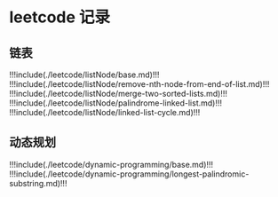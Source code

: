 # leetcode 记录

## 链表

!!!include(./leetcode/listNode/base.md)!!!
!!!include(./leetcode/listNode/remove-nth-node-from-end-of-list.md)!!!
!!!include(./leetcode/listNode/merge-two-sorted-lists.md)!!!
!!!include(./leetcode/listNode/palindrome-linked-list.md)!!!
!!!include(./leetcode/listNode/linked-list-cycle.md)!!!


## 动态规划

!!!include(./leetcode/dynamic-programming/base.md)!!!
!!!include(./leetcode/dynamic-programming/longest-palindromic-substring.md)!!!
